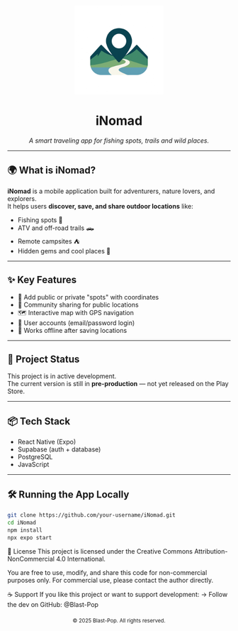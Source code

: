<div align="center">
  <img src="assets/icon.png" alt="iNomad Logo" width="200"/>
  <h1>iNomad</h1>
  <p><i>A smart traveling app for fishing spots, trails and wild places.</i></p>
</div>

---

## 🌍 What is iNomad?

**iNomad** is a mobile application built for adventurers, nature lovers, and explorers.  
It helps users **discover, save, and share outdoor locations** like:

- Fishing spots 🎣  
- ATV and off-road trails 🛻  
- Remote campsites ⛺  
- Hidden gems and cool places 🧭  

---

## ✨ Key Features

- 📍 Add public or private "spots" with coordinates
- 👥 Community sharing for public locations
- 🗺️ Interactive map with GPS navigation
- 🔐 User accounts (email/password login)
- 📶 Works offline after saving locations

---

## 🚧 Project Status

This project is in active development.  
The current version is still in **pre-production** — not yet released on the Play Store.

---

## 📦 Tech Stack

- React Native (Expo)
- Supabase (auth + database)
- PostgreSQL
- JavaScript

---

## 🛠️ Running the App Locally

```bash
git clone https://github.com/your-username/iNomad.git
cd iNomad
npm install
npx expo start
```



📄 License
This project is licensed under the
Creative Commons Attribution-NonCommercial 4.0 International.

You are free to use, modify, and share this code for non-commercial purposes only.
For commercial use, please contact the author directly.


☕ Support
If you like this project or want to support development:
→ Follow the dev on GitHub: @Blast-Pop

<div align="center"> <sub>© 2025 Blast-Pop. All rights reserved.</sub> </div> 
